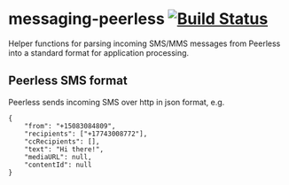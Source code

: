# messaging-peerless  [![Build Status](https://secure.travis-ci.org/jambonz/messaging-peerless.png)](http://travis-ci.org/jambonz/messaging-peerless)

Helper functions for parsing incoming SMS/MMS messages from Peerless into a standard format for application processing.

## Peerless SMS format
Peerless sends incoming SMS over http in json format, e.g.
```
{
	"from": "+15083084809",
	"recipients": ["+17743008772"],
	"ccRecipients": [],
	"text": "Hi there!",
	"mediaURL": null,
	"contentId": null
}
```